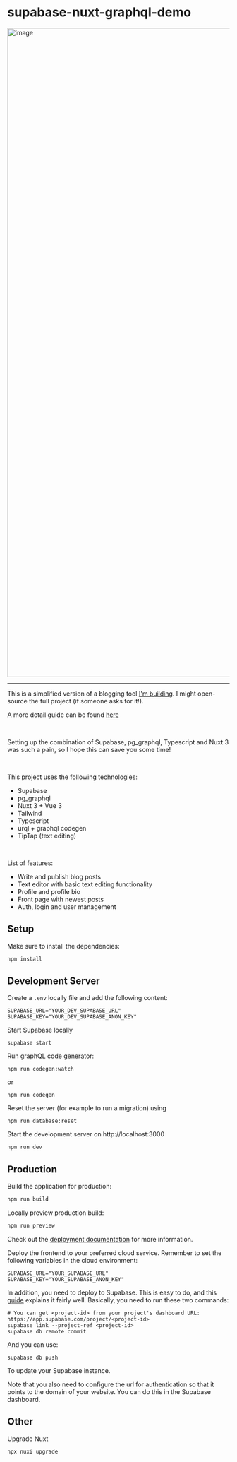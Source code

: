 
# supabase-nuxt-graphql-demo

<img width="1470" alt="image" src="https://github.com/holwech/supabase-nuxt-graphql-demo/assets/7474295/ed8e7e61-59b4-4215-873a-e08b88fc9331">
<hr />

This is a simplified version of a blogging tool [I'm building](https://typzet.com). I might open-source the full project (if someone asks for it!).

A more detail guide can be found [here](https://typzet.com/d5fe64fb-0969-4684-95cb-e7adc269d5cc/0e44a435-bdd9-40fd-86aa-2b1e191a404c)

<br />

Setting up the combination of Supabase, pg_graphql, Typescript and Nuxt 3 was such a pain, so I hope this can save you some time!

<br />

This project uses the following technologies:

- Supabase
- pg_graphql
- Nuxt 3 + Vue 3
- Tailwind
- Typescript
- urql + graphql codegen
- TipTap (text editing)

<br />

List of features:

- Write and publish blog posts
- Text editor with basic text editing functionality
- Profile and profile bio
- Front page with newest posts
- Auth, login and user management

## Setup
Make sure to install the dependencies:

```bash
npm install
```


## Development Server

Create a `.env` locally file and add the following content:

```
SUPABASE_URL="YOUR_DEV_SUPABASE_URL"
SUPABASE_KEY="YOUR_DEV_SUPABASE_ANON_KEY"
```

Start Supabase locally

```
supabase start
```

Run graphQL code generator:

```
npm run codegen:watch
```

or

```
npm run codegen
```

Reset the server (for example to run a migration) using

```
npm run database:reset
```


Start the development server on http://localhost:3000

```bash
npm run dev
```


## Production

Build the application for production:

```bash
npm run build
```

Locally preview production build:

```bash
npm run preview
```

Check out the [deployment documentation](https://nuxt.com/docs/getting-started/deployment) for more information.

Deploy the frontend to your preferred cloud service. Remember to set the following variables in the cloud environment:

```
SUPABASE_URL="YOUR_SUPABASE_URL"
SUPABASE_KEY="YOUR_SUPABASE_ANON_KEY"
```

In addition, you need to deploy to Supabase. This is easy to do, and this [guide](https://supabase.com/docs/guides/getting-started/local-development#deploy-your-project) explains it fairly well. Basically, you need to run these two commands:

```
# You can get <project-id> from your project's dashboard URL: https://app.supabase.com/project/<project-id>
supabase link --project-ref <project-id>
supabase db remote commit
```

And you can use:

```
supabase db push
```

To update your Supabase instance.

Note that you also need to configure the url for authentication so that it points to the domain of your website. You can do this in the Supabase dashboard.


## Other
Upgrade Nuxt

```
npx nuxi upgrade
```

